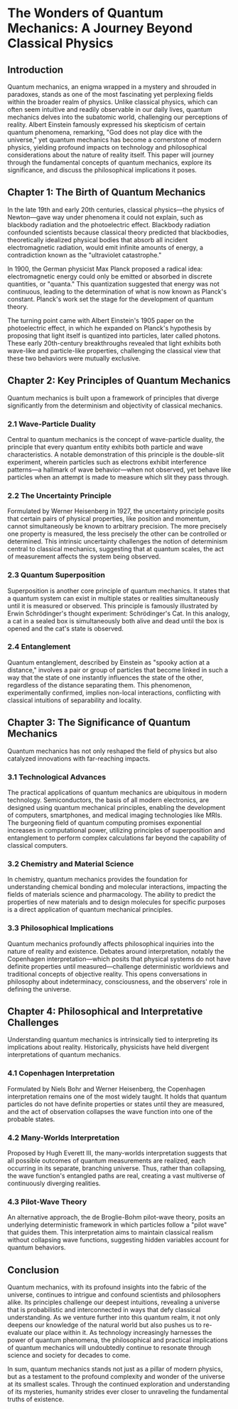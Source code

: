 # The Wonders of Quantum Mechanics: A Journey Beyond Classical Physics

## Introduction

Quantum mechanics, an enigma wrapped in a mystery and shrouded in paradoxes, stands as one of the most fascinating yet perplexing fields within the broader realm of physics. Unlike classical physics, which can often seem intuitive and readily observable in our daily lives, quantum mechanics delves into the subatomic world, challenging our perceptions of reality. Albert Einstein famously expressed his skepticism of certain quantum phenomena, remarking, "God does not play dice with the universe," yet quantum mechanics has become a cornerstone of modern physics, yielding profound impacts on technology and philosophical considerations about the nature of reality itself. This paper will journey through the fundamental concepts of quantum mechanics, explore its significance, and discuss the philosophical implications it poses.

## Chapter 1: The Birth of Quantum Mechanics

In the late 19th and early 20th centuries, classical physics—the physics of Newton—gave way under phenomena it could not explain, such as blackbody radiation and the photoelectric effect. Blackbody radiation confounded scientists because classical theory predicted that blackbodies, theoretically idealized physical bodies that absorb all incident electromagnetic radiation, would emit infinite amounts of energy, a contradiction known as the "ultraviolet catastrophe."

In 1900, the German physicist Max Planck proposed a radical idea: electromagnetic energy could only be emitted or absorbed in discrete quantities, or "quanta." This quantization suggested that energy was not continuous, leading to the determination of what is now known as Planck's constant. Planck's work set the stage for the development of quantum theory.

The turning point came with Albert Einstein's 1905 paper on the photoelectric effect, in which he expanded on Planck's hypothesis by proposing that light itself is quantized into particles, later called photons. These early 20th-century breakthroughs revealed that light exhibits both wave-like and particle-like properties, challenging the classical view that these two behaviors were mutually exclusive.

## Chapter 2: Key Principles of Quantum Mechanics

Quantum mechanics is built upon a framework of principles that diverge significantly from the determinism and objectivity of classical mechanics.

### 2.1 Wave-Particle Duality

Central to quantum mechanics is the concept of wave-particle duality, the principle that every quantum entity exhibits both particle and wave characteristics. A notable demonstration of this principle is the double-slit experiment, wherein particles such as electrons exhibit interference patterns—a hallmark of wave behavior—when not observed, yet behave like particles when an attempt is made to measure which slit they pass through.

### 2.2 The Uncertainty Principle

Formulated by Werner Heisenberg in 1927, the uncertainty principle posits that certain pairs of physical properties, like position and momentum, cannot simultaneously be known to arbitrary precision. The more precisely one property is measured, the less precisely the other can be controlled or determined. This intrinsic uncertainty challenges the notion of determinism central to classical mechanics, suggesting that at quantum scales, the act of measurement affects the system being observed.

### 2.3 Quantum Superposition

Superposition is another core principle of quantum mechanics. It states that a quantum system can exist in multiple states or realities simultaneously until it is measured or observed. This principle is famously illustrated by Erwin Schrödinger's thought experiment: Schrödinger's Cat. In this analogy, a cat in a sealed box is simultaneously both alive and dead until the box is opened and the cat's state is observed.

### 2.4 Entanglement

Quantum entanglement, described by Einstein as "spooky action at a distance," involves a pair or group of particles that become linked in such a way that the state of one instantly influences the state of the other, regardless of the distance separating them. This phenomenon, experimentally confirmed, implies non-local interactions, conflicting with classical intuitions of separability and locality.

## Chapter 3: The Significance of Quantum Mechanics

Quantum mechanics has not only reshaped the field of physics but also catalyzed innovations with far-reaching impacts.

### 3.1 Technological Advances

The practical applications of quantum mechanics are ubiquitous in modern technology. Semiconductors, the basis of all modern electronics, are designed using quantum mechanical principles, enabling the development of computers, smartphones, and medical imaging technologies like MRIs. The burgeoning field of quantum computing promises exponential increases in computational power, utilizing principles of superposition and entanglement to perform complex calculations far beyond the capability of classical computers.

### 3.2 Chemistry and Material Science

In chemistry, quantum mechanics provides the foundation for understanding chemical bonding and molecular interactions, impacting the fields of materials science and pharmacology. The ability to predict the properties of new materials and to design molecules for specific purposes is a direct application of quantum mechanical principles.

### 3.3 Philosophical Implications

Quantum mechanics profoundly affects philosophical inquiries into the nature of reality and existence. Debates around interpretation, notably the Copenhagen interpretation—which posits that physical systems do not have definite properties until measured—challenge deterministic worldviews and traditional concepts of objective reality. This opens conversations in philosophy about indeterminacy, consciousness, and the observers' role in defining the universe.

## Chapter 4: Philosophical and Interpretative Challenges

Understanding quantum mechanics is intrinsically tied to interpreting its implications about reality. Historically, physicists have held divergent interpretations of quantum mechanics.

### 4.1 Copenhagen Interpretation

Formulated by Niels Bohr and Werner Heisenberg, the Copenhagen interpretation remains one of the most widely taught. It holds that quantum particles do not have definite properties or states until they are measured, and the act of observation collapses the wave function into one of the probable states.

### 4.2 Many-Worlds Interpretation

Proposed by Hugh Everett III, the many-worlds interpretation suggests that all possible outcomes of quantum measurements are realized, each occurring in its separate, branching universe. Thus, rather than collapsing, the wave function's entangled paths are real, creating a vast multiverse of continuously diverging realities.

### 4.3 Pilot-Wave Theory

An alternative approach, the de Broglie-Bohm pilot-wave theory, posits an underlying deterministic framework in which particles follow a "pilot wave" that guides them. This interpretation aims to maintain classical realism without collapsing wave functions, suggesting hidden variables account for quantum behaviors.

## Conclusion

Quantum mechanics, with its profound insights into the fabric of the universe, continues to intrigue and confound scientists and philosophers alike. Its principles challenge our deepest intuitions, revealing a universe that is probabilistic and interconnected in ways that defy classical understanding. As we venture further into this quantum realm, it not only deepens our knowledge of the natural world but also pushes us to re-evaluate our place within it. As technology increasingly harnesses the power of quantum phenomena, the philosophical and practical implications of quantum mechanics will undoubtedly continue to resonate through science and society for decades to come.

In sum, quantum mechanics stands not just as a pillar of modern physics, but as a testament to the profound complexity and wonder of the universe at its smallest scales. Through the continued exploration and understanding of its mysteries, humanity strides ever closer to unraveling the fundamental truths of existence.